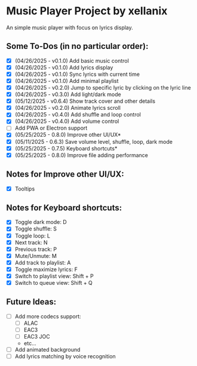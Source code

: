 # Music Player Project by xellanix
An simple music player with focus on lyrics display.

## Some To-Dos (in no particular order):
- [x] (04/26/2025 - v0.1.0) Add basic music control
- [x] (04/26/2025 - v0.1.0) Add lyrics display
- [x] (04/26/2025 - v0.1.0) Sync lyrics with current time
- [x] (04/26/2025 - v0.1.0) Add minimal playlist
- [x] (04/26/2025 - v0.2.0) Jump to specific lyric by clicking on the lyric line
- [x] (04/26/2025 - v0.3.0) Add light/dark mode
- [x] (05/12/2025 - v0.6.4) Show track cover and other details
- [x] (04/26/2025 - v0.2.0) Animate lyrics scroll
- [x] (04/26/2025 - v0.4.0) Add shuffle and loop control
- [x] (04/26/2025 - v0.4.0) Add volume control
- [ ] Add PWA or Electron support
- [x] (05/25/2025 - 0.8.0) Improve other UI/UX*
- [x] (05/11/2025 - 0.6.3) Save volume level, shuffle, loop, dark mode
- [x] (05/25/2025 - 0.7.5) Keyboard shortcuts*
- [x] (05/25/2025 - 0.8.0) Improve file adding performance

## Notes for Improve other UI/UX:
- [x] Tooltips

## Notes for Keyboard shortcuts:
- [x] Toggle dark mode: D
- [x] Toggle shuffle: S
- [x] Toggle loop: L
- [x] Next track: N
- [x] Previous track: P
- [x] Mute/Unmute: M
- [x] Add track to playlist: A
- [x] Toggle maximize lyrics: F
- [x] Switch to playlist view: Shift + P
- [x] Switch to queue view: Shift + Q

## Future Ideas:
- [ ] Add more codecs support:
  - [ ] ALAC
  - [ ] EAC3
  - [ ] EAC3 JOC
  - etc...
- [ ] Add animated background
- [ ] Add lyrics matching by voice recognition
